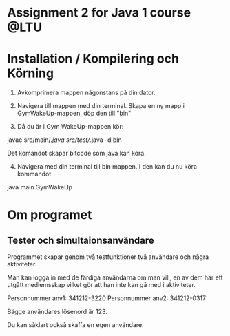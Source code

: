 # Assignment 2 for Java 1 course @LTU

# Installation / Kompilering och Körning

1) Avkomprimera mappen någonstans på din dator.

2) Navigera till mappen med din terminal.
    Skapa en ny mapp i GymWakeUp-mappen, döp den till "bin"

3) Då du är i Gym WakeUp-mappen kör:

javac src/main/*.java src/test/*.java -d bin

Det komandot skapar bitcode som java kan köra.

4) Navigera med din terminal till bin mappen.
I den kan du nu köra kommandot

java main.GymWakeUp


# Om programet

## Tester och simultaionsanvändare

Programmet skapar genom två testfunktioner två användare och några aktiviteter.

Man kan logga in med de färdiga användarna om man vill, en av dem har ett utgått medlemsskap vilket gör att han inte
kan gå med i aktiviteter.

Personnummer anv1: 341212-3220
Personnummer anv2: 341212-0317

Bägge användares lösenord är 123.

Du kan såklart också skaffa en egen användare.



